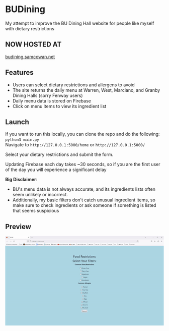 # BUDining
My attempt to improve the BU Dining Hall website for people like myself with dietary restrictions

## NOW HOSTED AT 
[budining.samcowan.net](budining.samcowan.net)

## Features
- Users can select dietary restrictions and allergens to avoid
- The site returns the daily menu at Warren, West, Marciano, and Granby Dining Halls (sorry Fenway users)
- Daily menu data is stored on Firebase
- Click on menu items to view its ingredient list

## Launch
If you want to run this locally, you can clone the repo and do the following:
`python3 main.py`  
Navigate to `http://127.0.0.1:5000/home` or `http://127.0.0.1:5000/`

Select your dietary restrictions and submit the form.  
  
Updating Firebase each day takes ~30 seconds, so if you are the first user of the day you will experience a significant delay  
  
**Big Disclaimer**: 
- BU's menu data is not always accurate, and its ingredients lists often seem unlikely or incorrect.
- Additionally, my basic filters don't catch unusual ingredient items, so make sure to check ingredients or ask someone if something is listed that seems suspicious

## Preview
![](demo.gif)
